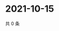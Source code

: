 # 2021-10-15

共 0 条

<!-- BEGIN WEIBO -->
<!-- 最后更新时间 Fri Oct 15 2021 21:17:49 GMT+0800 (China Standard Time) -->

<!-- END WEIBO -->
